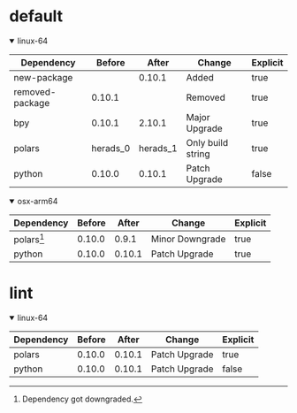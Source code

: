 # default

<details open>
<summary>linux-64</summary>

|Dependency|Before|After|Change|Explicit|
|-|-|-|-|-|
|new-package||0.10.1|Added|true|
|removed-package|0.10.1||Removed|true|
|bpy|0.10.1|2.10.1|Major Upgrade|true|
|polars|herads_0|herads_1|Only build string|true|
|python|0.10.0|0.10.1|Patch Upgrade|false|

</details>

<details open>
<summary>osx-arm64</summary>

|Dependency|Before|After|Change|Explicit|
|-|-|-|-|-|
|polars[^2]|0.10.0|0.9.1|Minor Downgrade|true|
|python|0.10.0|0.10.1|Patch Upgrade|true|

</details>

# lint

<details open>
<summary>linux-64</summary>

|Dependency|Before|After|Change|Explicit|
|-|-|-|-|-|
|polars|0.10.0|0.10.1|Patch Upgrade|true|
|python|0.10.0|0.10.1|Patch Upgrade|false|

</details>

[^1]: **Bold** means explicit dependency.
[^2]: Dependency got downgraded.
